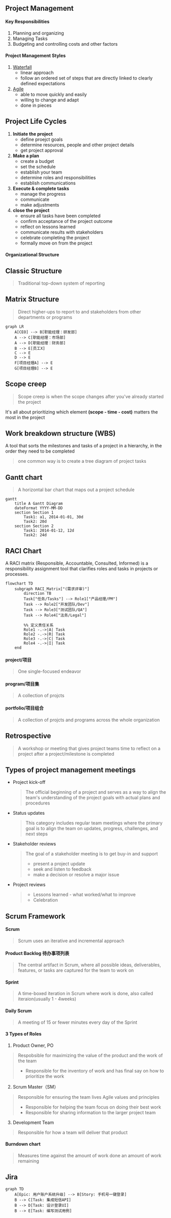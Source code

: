 ## Project Management

#### Key Responsibilities
1. Planning and organizing
2. Managing Tasks
3. Budgeting and controlling costs and other factors

#### Project Management Styles
1. [Waterfall](#Watefall)
   - linear approach
   - follow an ordered set of steps that are directly linked to clearly defined expectations
2. [Agile](#Agile)
   - able to move quickly and easily
   - willing to change and adapt
   - done in pieces
## Project Life Cycles
1. __Initiate the project__
    - define proejct goals
    - determine resources, people and other project details
    - get project approval
2. __Make a plan__
    - create a budget
    - set the schedule
    - establish your team
    - determine roles and responsibilities
    - establish communications
3. __Execute & complete tasks__
    - manage the progress
    - communicate
    - make adjustments
4. __close the project__
    - ensure all tasks have been completed
    - confirm acceptance of the project outcome
    - reflect on lessons learned
    - communicate results with stakeholders
    - celebrate completing the project
    - formally move on from the project

#### Organizational Structure

## Classic Structure
> Traditional top-down system of reporting
## Matrix Structure
> Direct higher-ups to report to and stakeholders from other departments or programs
```mermaid
graph LR
    A[CEO] --> B[职能经理：研发部]
    A --> C[职能经理：市场部]
    A --> D[职能经理：财务部]
    B --> E[员工X]
    C --> E
    D --> E
    F[项目经理A] --> E
    G[项目经理B] --> E
```

## Scope creep
> Scope creep is when the scope changes after you've already started the project  


It's all about prioritizing which element __(scope - time - cost)__ matters the most in the project

## Work breakdown structure (WBS)
A tool that sorts the milestones and tasks of a project in a hierarchy, in the order they need to be completed
> one common way is to create a tree diagram of project tasks

## Gantt chart
> A horizontal bar chart that maps out a project schedule
```mermaid
gantt
    title A Gantt Diagram
    dateFormat YYYY-MM-DD
    section Section 1
        Task1: a1, 2014-01-01, 30d
        Task2: 20d
    section Section 2
        Task1: 2014-01-12, 12d
        Task2: 24d
```

## RACI Chart
A RACI matrix (Responsible, Accountable, Consulted, Informed) is a responsibility assignment tool that clarifies roles and tasks in projects or processes.
```mermaid
flowchart TD
    subgraph RACI_Matrix["(需求评审)"]
        direction TB
        Task["任务/Tasks"] --> Role1["产品经理/PM"]
        Task --> Role2["开发团队/Dev"]
        Task --> Role3["测试团队/QA"]
        Task --> Role4["法务/Legal"]

        %% 定义责任关系
        Role1 -.->|A| Task
        Role2 -.->|R| Task
        Role3 -.->|C| Task
        Role4 -.->|I| Task
    end
```

#### project/项目
> One single-focused endeavor
#### program/项目集
> A collection of projcts
#### portfolio/项目组合
> A collection of projcts and programs across the whole organization

## Retrospective
> A workshop or meeting that gives project teams time to reflect on a project after a project/milestone is completed

## Types of project management meetings
- Project kick-off
    > The official beginning of a project and serves as a way to align the team's understanding of the project goals with actual plans and procedures
- Status updates
    > This category includes regular team meetings where the primary goal is to align the team on updates, progress, challenges, and next steps
- Stakeholder reviews
    > The goal of a stakeholder meeting is to get buy-in and support
    > - present a project update
    > - seek and listen to feedback
    > - make a decision or resolve a major issue
- Project reviews
    > - Lessons learned - what worked/what to improve
    > - Celebration

<a id="Agile"></a>

## Scrum Framework
#### Scrum
> Scrum uses an iterative and incremental approach

#### Product Backlog 待办事项列表
> The central artifact in Scrum, where all possible ideas, deliverables, features, or tasks are captured for the team to work on

#### Sprint
> A time-boxed iteration in Scrum where work is done, also called iteraion(usually 1 - 4weeks)

#### Daily Scrum
> A meeting of 15 or fewer minutes every day of the Sprint

#### 3 Types of Roles
1. Product Owner, PO
> Respobsible for maximizing the value of the product and the work of the team
> - Responsible for the inventory of work and has final say on how to prioritize the work

2. Scrum Master（SM）
> Responsible for ensuring the team lives Agile values and principles
> - Responsible for helping the team focus on doing their best work
> - Responsible for sharing information to the larger project team

3. Development Team
> Responsible for how a team will deliver that product

#### Burndown chart
> Measures time against the amount of work done an amount of work remaining

## Jira

```mermaid
graph TD
    A[Epic: 用户账户系统升级] --> B[Story: 手机号一键登录]
    B --> C[Task: 集成短信API]
    B --> D[Task: 设计登录UI]
    B --> E[Task: 编写测试用例]
```